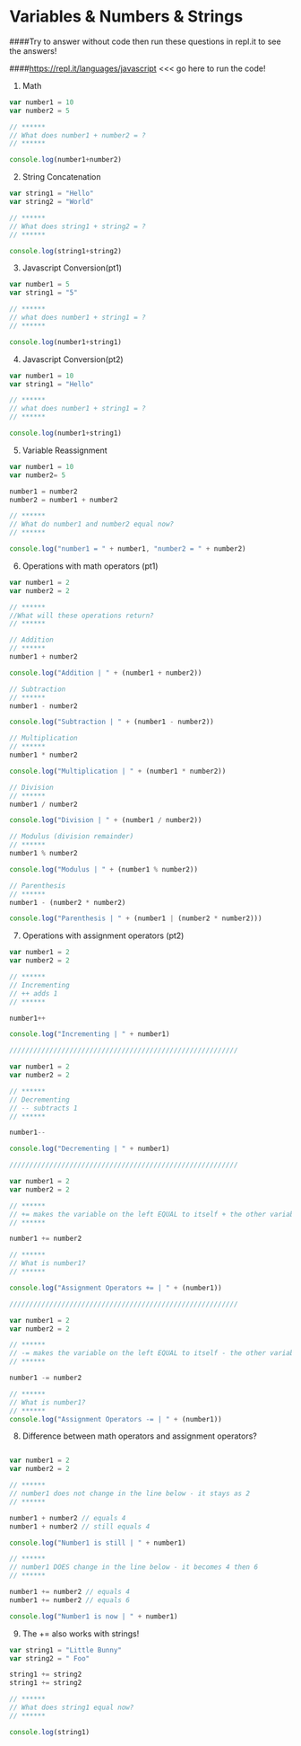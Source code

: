 # Variables & Numbers & Strings

####Try to answer without code then run these questions in repl.it to see the answers!

####https://repl.it/languages/javascript <<< go here to run the code!

1. Math
```js
var number1 = 10
var number2 = 5

// ******
// What does number1 + number2 = ?
// ******

console.log(number1+number2)

```

2. String Concatenation
```js
var string1 = "Hello"
var string2 = "World"

// ******
// What does string1 + string2 = ?
// ******

console.log(string1+string2)

```

3. Javascript Conversion(pt1)
```js
var number1 = 5
var string1 = "5"

// ******
// what does number1 + string1 = ?
// ******

console.log(number1+string1)

```

4. Javascript Conversion(pt2)
```js
var number1 = 10
var string1 = "Hello"

// ******
// what does number1 + string1 = ?
// ******

console.log(number1+string1)

```

5. Variable Reassignment
```js
var number1 = 10
var number2= 5

number1 = number2
number2 = number1 + number2

// ******
// What do number1 and number2 equal now?
// ******

console.log("number1 = " + number1, "number2 = " + number2)
```

6. Operations with math operators (pt1)
```js
var number1 = 2
var number2 = 2

// ******
//What will these operations return?
// ******

// Addition
// ******
number1 + number2

console.log("Addition | " + (number1 + number2))

// Subtraction
// ******
number1 - number2

console.log("Subtraction | " + (number1 - number2))

// Multiplication
// ******
number1 * number2

console.log("Multiplication | " + (number1 * number2))

// Division
// ******
number1 / number2

console.log("Division | " + (number1 / number2))

// Modulus (division remainder)
// ******
number1 % number2

console.log("Modulus | " + (number1 % number2))

// Parenthesis 
// ******
number1 - (number2 * number2)

console.log("Parenthesis | " + (number1 | (number2 * number2)))

```

7. Operations with assignment operators (pt2)
```js
var number1 = 2
var number2 = 2

// ******
// Incrementing
// ++ adds 1
// ******

number1++

console.log("Incrementing | " + number1)

/////////////////////////////////////////////////////////

var number1 = 2
var number2 = 2

// ******
// Decrementing
// -- subtracts 1
// ******

number1--

console.log("Decrementing | " + number1)

/////////////////////////////////////////////////////////

var number1 = 2
var number2 = 2

// ******
// += makes the variable on the left EQUAL to itself + the other variable
// ******

number1 += number2

// ******
// What is number1?
// ******

console.log("Assignment Operators += | " + (number1))

/////////////////////////////////////////////////////////

var number1 = 2
var number2 = 2

// ******
// -= makes the variable on the left EQUAL to itself - the other variable
// ******

number1 -= number2

// ******
// What is number1?
// ******
console.log("Assignment Operators -= | " + (number1))

```


8. Difference between math operators and assignment operators?
```js

var number1 = 2
var number2 = 2

// ******
// number1 does not change in the line below - it stays as 2
// ******

number1 + number2 // equals 4
number1 + number2 // still equals 4

console.log("Number1 is still | " + number1)

// ******
// number1 DOES change in the line below - it becomes 4 then 6
// ******

number1 += number2 // equals 4
number1 += number2 // equals 6

console.log("Number1 is now | " + number1)

```

9. The += also works with strings!

```js
var string1 = "Little Bunny"
var string2 = " Foo"

string1 += string2
string1 += string2

// ******
// What does string1 equal now?
// ******

console.log(string1)

```
